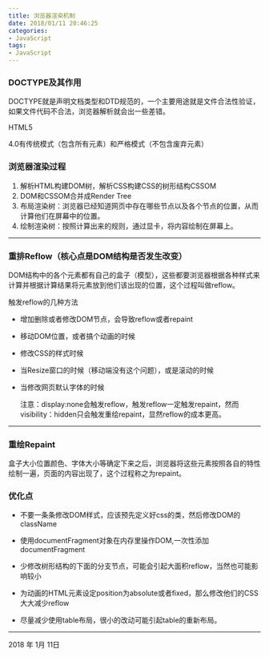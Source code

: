 ```yaml
---
title: 浏览器渲染机制
date: 2018/01/11 20:46:25
categories:
- JavaScript
tags:
- JavaScript
---
```


### DOCTYPE及其作用

DOCTYPE就是声明文档类型和DTD规范的，一个主要用途就是文件合法性验证，如果文件代码不合法，浏览器解析就会出一些差错。

HTML5<!DOCTYPE html>

4.0有传统模式（包含所有元素）和严格模式（不包含废弃元素）

<!-- more -->

### 浏览器渲染过程

1. 解析HTML构建DOM树，解析CSS构建CSS的树形结构CSSOM
2. DOM和CSSOM合并成Render Tree
3. 布局渲染树：浏览器已经知道网页中存在哪些节点以及各个节点的位置，从而计算他们在屏幕中的位置。
4. 绘制渲染树：按照计算出来的规则，通过显卡，将内容绘制在屏幕上。


---



### 重排Reflow（核心点是DOM结构是否发生改变）

DOM结构中的各个元素都有自己的盒子（模型），这些都要浏览器根据各种样式来计算并根据计算结果将元素放到他们该出现的位置，这个过程叫做reflow。

触发reflow的几种方法
- 增加删除或者修改DOM节点，会导致reflow或者repaint
- 移动DOM位置，或者搞个动画的时候
- 修改CSS的样式时候
- 当Resize窗口的时候（移动端没有这个问题），或是滚动的时候
- 当修改网页默认字体的时候

  注意：display:none会触发reflow，触发reflow一定触发repaint，然而visibility：hidden只会触发重绘repaint，显然reflow的成本更高。
---

### 重绘Repaint

盒子大小位置颜色、字体大小等确定下来之后，浏览器将这些元素按照各自的特性绘制一遍，页面的内容出现了，这个过程称之为repaint。

### 优化点

- 不要一条条修改DOM样式，应该预先定义好css的类，然后修改DOM的className

- 使用documentFragment对象在内存里操作DOM,一次性添加documentFragment

- 少修改树形结构的下面的分支节点，可能会引起大面积reflow，当然也可能影响较小

- 为动画的HTML元素设定position为absolute或者fixed，那么修改他们的CSS大大减少reflow

- 尽量减少使用table布局，很小的改动可能引起table的重新布局。


------


2018 年 1月 11日
